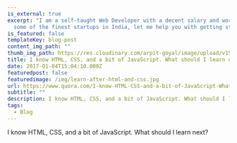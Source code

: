 ```yaml
---
is_external: true
excerpt: "I am a self-taught Web Developer with a decent salary and working with
  some of the finest startups in India, let me help you with getting started:"
is_featured: false
templateKey: blog-post
content_img_path: ""
thumb_img_path: https://res.cloudinary.com/arpit-goyal/image/upload/v1558448515/images/featured-images/learn-after-html-and-css.jpg
title: I know HTML, CSS, and a bit of JavaScript. What should I learn next?
date: 2017-01-04T15:04:10.000Z
featuredpost: false
featuredimage: /img/learn-after-html-and-css.jpg
url: https://www.quora.com/I-know-HTML-CSS-and-a-bit-of-JavaScript-What-should-I-learn-next/answer/Arpit-Goyal-14
subtitle: ""
description: I know HTML, CSS, and a bit of JavaScript. What should I learn next?
tags:
  - Blog
---
```

I know HTML, CSS, and a bit of JavaScript. What should I learn next?